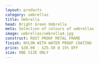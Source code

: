 ```yaml
---
layout: products
category: umbrellas
title: Umbrella
head: Bright Green Umbrella
meta: Selection of colours of umbrellas
image: umbrellas/umbrella4.jpg
construct: RUST PROOF METAL FRAME
finish: NYLON WITH WATER PROOF COATING
price: $30.00 - $25.50 @ 15% OFF 
size: ONE SIZE ONLY
---
```


<!--BRIGHT GREEN UMBRELLA

$30.00 - $25.50 @ 15% OFF - GREEN

COLOUR: GREEN

## DETAILS 

- ONE SIZE ONLY
- RUST PROOF METAL FRAME
- NYLON WITH WATER PROOF COATING-->
